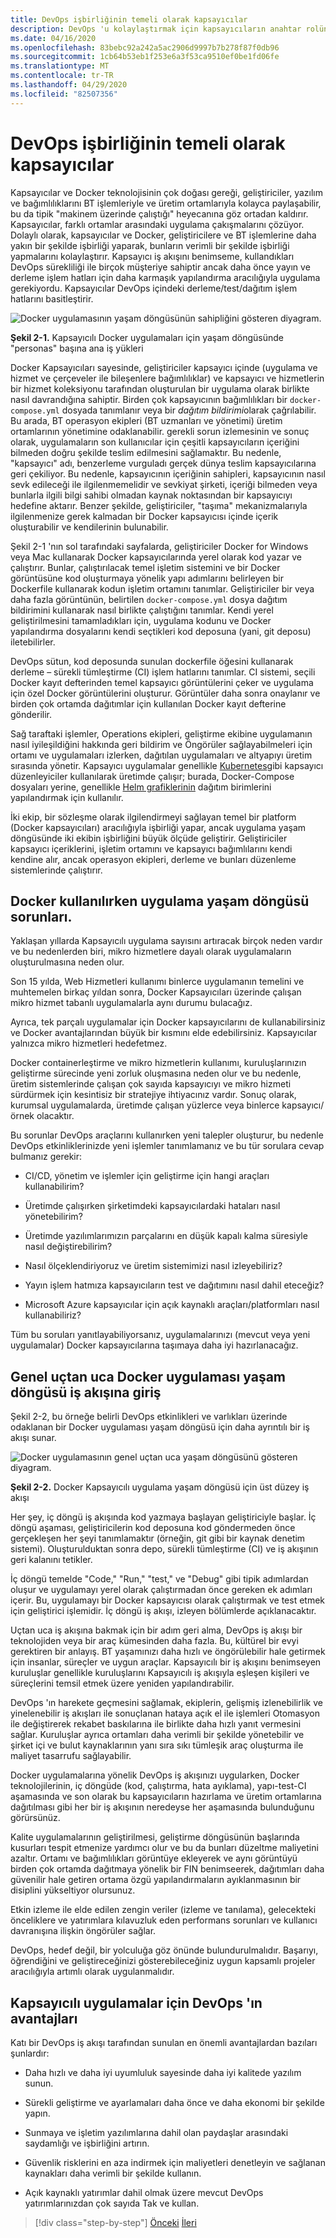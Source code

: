 ```yaml
---
title: DevOps işbirliğinin temeli olarak kapsayıcılar
description: DevOps 'u kolaylaştırmak için kapsayıcıların anahtar rolünü anlayın.
ms.date: 04/16/2020
ms.openlocfilehash: 83bebc92a242a5ac2906d9997b7b278f87f0db96
ms.sourcegitcommit: 1cb64b53eb1f253e6a3f53ca9510ef0be1fd06fe
ms.translationtype: MT
ms.contentlocale: tr-TR
ms.lasthandoff: 04/29/2020
ms.locfileid: "82507356"
---
```

# <a name="containers-as-the-foundation-for-devops-collaboration"></a>DevOps işbirliğinin temeli olarak kapsayıcılar

Kapsayıcılar ve Docker teknolojisinin çok doğası gereği, geliştiriciler, yazılım ve bağımlılıklarını BT işlemleriyle ve üretim ortamlarıyla kolayca paylaşabilir, bu da tipik "makinem üzerinde çalıştığı" heyecanına göz ortadan kaldırır. Kapsayıcılar, farklı ortamlar arasındaki uygulama çakışmalarını çözüyor. Dolaylı olarak, kapsayıcılar ve Docker, geliştiricilere ve BT işlemlerine daha yakın bir şekilde işbirliği yaparak, bunların verimli bir şekilde işbirliği yapmalarını kolaylaştırır. Kapsayıcı iş akışını benimseme, kullandıkları DevOps sürekliliği ile birçok müşteriye sahiptir ancak daha önce yayın ve derleme işlem hatları için daha karmaşık yapılandırma aracılığıyla uygulama gerekiyordu. Kapsayıcılar DevOps içindeki derleme/test/dağıtım işlem hatlarını basitleştirir.

![Docker uygulamasının yaşam döngüsünün sahipliğini gösteren diyagram.](./media/containers-foundation-for-devops-collaboration/persona-workloads-docker-container-lifecycle.png)

**Şekil 2-1.** Kapsayıcılı Docker uygulamaları için yaşam döngüsünde "personas" başına ana iş yükleri

Docker Kapsayıcıları sayesinde, geliştiriciler kapsayıcı içinde (uygulama ve hizmet ve çerçeveler ile bileşenlere bağımlılıklar) ve kapsayıcı ve hizmetlerin bir hizmet koleksiyonu tarafından oluşturulan bir uygulama olarak birlikte nasıl davrandığına sahiptir. Birden çok kapsayıcının bağımlılıkları bir `docker-compose.yml` dosyada tanımlanır veya bir *dağıtım bildirimi*olarak çağrılabilir. Bu arada, BT operasyon ekipleri (BT uzmanları ve yönetimi) üretim ortamlarının yönetimine odaklanabilir. gerekli sorun izlemesinin ve sonuç olarak, uygulamaların son kullanıcılar için çeşitli kapsayıcıların içeriğini bilmeden doğru şekilde teslim edilmesini sağlamaktır. Bu nedenle, "kapsayıcı" adı, benzerleme vurguladı gerçek dünya teslim kapsayıcılarına geri çekiliyor. Bu nedenle, kapsayıcının içeriğinin sahipleri, kapsayıcının nasıl sevk edileceği ile ilgilenmemelidir ve sevkiyat şirketi, içeriği bilmeden veya bunlarla ilgili bilgi sahibi olmadan kaynak noktasından bir kapsayıcıyı hedefine aktarır. Benzer şekilde, geliştiriciler, "taşıma" mekanizmalarıyla ilgilenmenize gerek kalmadan bir Docker kapsayıcısı içinde içerik oluşturabilir ve kendilerinin bulunabilir.

Şekil 2-1 'nın sol tarafındaki sayfalarda, geliştiriciler Docker for Windows veya Mac kullanarak Docker kapsayıcılarında yerel olarak kod yazar ve çalıştırır. Bunlar, çalıştırılacak temel işletim sistemini ve bir Docker görüntüsüne kod oluşturmaya yönelik yapı adımlarını belirleyen bir Dockerfile kullanarak kodun işletim ortamını tanımlar. Geliştiriciler bir veya daha fazla görüntünün, belirtilen `docker-compose.yml` dosya dağıtım bildirimini kullanarak nasıl birlikte çalıştığını tanımlar. Kendi yerel geliştirilmesini tamamladıkları için, uygulama kodunu ve Docker yapılandırma dosyalarını kendi seçtikleri kod deposuna (yani, git deposu) iletebilirler.

DevOps sütun, kod deposunda sunulan dockerfile öğesini kullanarak derleme – sürekli tümleştirme (CI) işlem hatlarını tanımlar. CI sistemi, seçili Docker kayıt defterinden temel kapsayıcı görüntülerini çeker ve uygulama için özel Docker görüntülerini oluşturur. Görüntüler daha sonra onaylanır ve birden çok ortamda dağıtımlar için kullanılan Docker kayıt defterine gönderilir.

Sağ taraftaki işlemler, Operations ekipleri, geliştirme ekibine uygulamanın nasıl iyileşildiğini hakkında geri bildirim ve Öngörüler sağlayabilmeleri için ortamı ve uygulamaları izlerken, dağıtılan uygulamaları ve altyapıyı üretim sırasında yönetir. Kapsayıcı uygulamalar genellikle [Kubernetes](https://kubernetes.io/)gibi kapsayıcı düzenleyiciler kullanılarak üretimde çalışır; burada, Docker-Compose dosyaları yerine, genellikle [Helm grafiklerinin](https://helm.sh/) dağıtım birimlerini yapılandırmak için kullanılır.

İki ekip, bir sözleşme olarak ilgilendirmeyi sağlayan temel bir platform (Docker kapsayıcıları) aracılığıyla işbirliği yapar, ancak uygulama yaşam döngüsünde iki ekibin işbirliğini büyük ölçüde geliştirir. Geliştiriciler kapsayıcı içeriklerini, işletim ortamını ve kapsayıcı bağımlılarını kendi kendine alır, ancak operasyon ekipleri, derleme ve bunları düzenleme sistemlerinde çalıştırır.

## <a name="challenges-in-application-life-cycle-when-using-docker"></a>Docker kullanılırken uygulama yaşam döngüsü sorunları.

Yaklaşan yıllarda Kapsayıcılı uygulama sayısını artıracak birçok neden vardır ve bu nedenlerden biri, mikro hizmetlere dayalı olarak uygulamaların oluşturulmasına neden olur.

Son 15 yılda, Web Hizmetleri kullanımı binlerce uygulamanın temelini ve muhtemelen birkaç yıldan sonra, Docker Kapsayıcıları üzerinde çalışan mikro hizmet tabanlı uygulamalarla aynı durumu bulacağız.

Ayrıca, tek parçalı uygulamalar için Docker kapsayıcılarını de kullanabilirsiniz ve Docker avantajlarından büyük bir kısmını elde edebilirsiniz. Kapsayıcılar yalnızca mikro hizmetleri hedefetmez.

Docker containerleştirme ve mikro hizmetlerin kullanımı, kuruluşlarınızın geliştirme sürecinde yeni zorluk oluşmasına neden olur ve bu nedenle, üretim sistemlerinde çalışan çok sayıda kapsayıcıyı ve mikro hizmeti sürdürmek için kesintisiz bir stratejiye ihtiyacınız vardır. Sonuç olarak, kurumsal uygulamalarda, üretimde çalışan yüzlerce veya binlerce kapsayıcı/örnek olacaktır.

Bu sorunlar DevOps araçlarını kullanırken yeni talepler oluşturur, bu nedenle DevOps etkinliklerinizde yeni işlemler tanımlamanız ve bu tür sorulara cevap bulmanız gerekir:

- CI/CD, yönetim ve işlemler için geliştirme için hangi araçları kullanabilirim?

- Üretimde çalışırken şirketimdeki kapsayıcılardaki hataları nasıl yönetebilirim?

- Üretimde yazılımlarımızın parçalarını en düşük kapalı kalma süresiyle nasıl değiştirebilirim?

- Nasıl ölçeklendiriyoruz ve üretim sistemimizi nasıl izleyebiliriz?

- Yayın işlem hatmıza kapsayıcıların test ve dağıtımını nasıl dahil eteceğiz?

- Microsoft Azure kapsayıcılar için açık kaynaklı araçları/platformları nasıl kullanabiliriz?

Tüm bu soruları yanıtlayabiliyorsanız, uygulamalarınızı (mevcut veya yeni uygulamalar) Docker kapsayıcılarına taşımaya daha iyi hazırlanacağız.

## <a name="introduction-to-a-generic-end-to-end-docker-application-life-cycle-workflow"></a>Genel uçtan uca Docker uygulaması yaşam döngüsü iş akışına giriş

Şekil 2-2, bu örneğe belirli DevOps etkinlikleri ve varlıkları üzerinde odaklanan bir Docker uygulaması yaşam döngüsü için daha ayrıntılı bir iş akışı sunar.

![Docker uygulamasının genel uçtan uca yaşam döngüsünü gösteren diyagram.](./media/containers-foundation-for-devops-collaboration/generic-end-to-enddpcker-app-life-cycle.png)

**Şekil 2-2.** Docker Kapsayıcılı uygulama yaşam döngüsü için üst düzey iş akışı

Her şey, iç döngü iş akışında kod yazmaya başlayan geliştiriciyle başlar. İç döngü aşaması, geliştiricilerin kod deposuna kod göndermeden önce gerçekleşen her şeyi tanımlamaktır (örneğin, git gibi bir kaynak denetim sistemi). Oluşturulduktan sonra depo, sürekli tümleştirme (CI) ve iş akışının geri kalanını tetikler.

İç döngü temelde "Code," "Run," "test," ve "Debug" gibi tipik adımlardan oluşur ve uygulamayı yerel olarak çalıştırmadan önce gereken ek adımları içerir. Bu, uygulamayı bir Docker kapsayıcısı olarak çalıştırmak ve test etmek için geliştirici işlemidir. İç döngü iş akışı, izleyen bölümlerde açıklanacaktır.

Uçtan uca iş akışına bakmak için bir adım geri alma, DevOps iş akışı bir teknolojiden veya bir araç kümesinden daha fazla. Bu, kültürel bir evyi gerektiren bir anlayış. BT yaşamınızı daha hızlı ve öngörülebilir hale getirmek için insanlar, süreçler ve uygun araçlar. Kapsayıcılı bir iş akışını benimseyen kuruluşlar genellikle kuruluşlarını Kapsayıcılı iş akışıyla eşleşen kişileri ve süreçlerini temsil etmek üzere yeniden yapılandırabilir.

DevOps 'ın harekete geçmesini sağlamak, ekiplerin, gelişmiş izlenebilirlik ve yinelenebilir iş akışları ile sonuçlanan hataya açık el ile işlemleri Otomasyon ile değiştirerek rekabet baskılarına ile birlikte daha hızlı yanıt vermesini sağlar. Kuruluşlar ayrıca ortamları daha verimli bir şekilde yönetebilir ve şirket içi ve bulut kaynaklarının yanı sıra sıkı tümleşik araç oluşturma ile maliyet tasarrufu sağlayabilir.

Docker uygulamalarına yönelik DevOps iş akışınızı uygularken, Docker teknolojilerinin, iç döngüde (kod, çalıştırma, hata ayıklama), yapı-test-CI aşamasında ve son olarak bu kapsayıcıların hazırlama ve üretim ortamlarına dağıtılması gibi her bir iş akışının neredeyse her aşamasında bulunduğunu görürsünüz.

Kalite uygulamalarının geliştirilmesi, geliştirme döngüsünün başlarında kusurları tespit etmenize yardımcı olur ve bu da bunları düzeltme maliyetini azaltır. Ortamı ve bağımlılıkları görüntüye ekleyerek ve aynı görüntüyü birden çok ortamda dağıtmaya yönelik bir FIN benimseerek, dağıtımları daha güvenilir hale getiren ortama özgü yapılandırmaların ayıklanmasının bir disiplini yükseltiyor olursunuz.

Etkin izleme ile elde edilen zengin veriler (izleme ve tanılama), gelecekteki önceliklere ve yatırımlara kılavuzluk eden performans sorunları ve kullanıcı davranışına ilişkin öngörüler sağlar.

DevOps, hedef değil, bir yolculuğa göz önünde bulundurulmalıdır. Başarıyı, öğrendiğini ve geliştireceğinizi gösterebileceğiniz uygun kapsamlı projeler aracılığıyla artımlı olarak uygulanmalıdır.

## <a name="benefits-of-devops-for-containerized-applications"></a>Kapsayıcılı uygulamalar için DevOps 'ın avantajları

Katı bir DevOps iş akışı tarafından sunulan en önemli avantajlardan bazıları şunlardır:

- Daha hızlı ve daha iyi uyumluluk sayesinde daha iyi kalitede yazılım sunun.

- Sürekli geliştirme ve ayarlamaları daha önce ve daha ekonomi bir şekilde yapın.

- Sunmaya ve işletim yazılımlarına dahil olan paydaşlar arasındaki saydamlığı ve işbirliğini artırın.

- Güvenlik risklerini en aza indirmek için maliyetleri denetleyin ve sağlanan kaynakları daha verimli bir şekilde kullanın.

- Açık kaynaklı yatırımlar dahil olmak üzere mevcut DevOps yatırımlarınızdan çok sayıda Tak ve kullan.

>[!div class="step-by-step"]
>[Önceki](index.md)
>[İleri](../Microsoft-platform-tools-containerized-apps/index.md)
